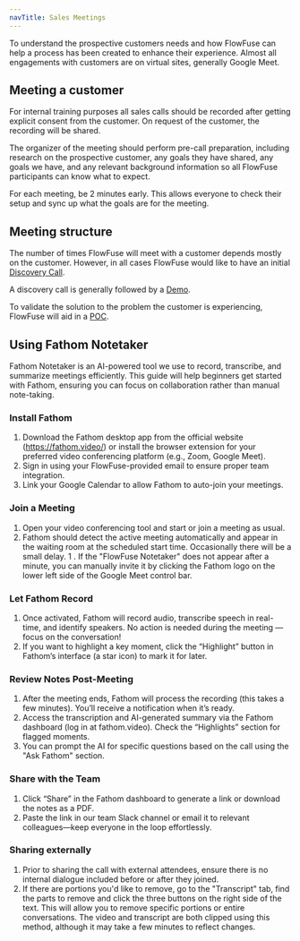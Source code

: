 ```yaml
---
navTitle: Sales Meetings
---
```


To understand the prospective customers needs and how FlowFuse can help a process
has been created to enhance their experience. Almost all engagements with customers
are on virtual sites, generally Google Meet.

## Meeting a customer

For internal training purposes all sales calls should be recorded after getting
explicit consent from the customer. On request of the customer, the recording
will be shared.

The organizer of the meeting should perform pre-call preparation, including
research on the prospective customer, any goals they have shared, any goals we
have, and any relevant background information so all FlowFuse participants can
know what to expect.

For each meeting, be 2 minutes early. This allows everyone to check their setup
and sync up what the goals are for the meeting.

## Meeting structure

The number of times FlowFuse will meet with a customer depends mostly on the
customer. However, in all cases FlowFuse would like to have an initial
[Discovery Call](/handbook/customer/sales/meetings/discovery/).

A discovery call is generally followed by a [Demo](/handbook/customer/sales/meetings/demo/). 

To validate the solution to the problem the customer is experiencing, FlowFuse will
aid in a [POC](/handbook/customer/sales/meetings/poc/).

## Using Fathom Notetaker

Fathom Notetaker is an AI-powered tool we use to record, transcribe, and summarize meetings efficiently. This guide will help beginners get started with Fathom, ensuring you can focus on collaboration rather than manual note-taking.

### Install Fathom

1. Download the Fathom desktop app from the official website (https://fathom.video/) or install the browser extension for your preferred video conferencing platform (e.g., Zoom, Google Meet).
1. Sign in using your FlowFuse-provided email to ensure proper team integration.
1. Link your Google Calendar to allow Fathom to auto-join your meetings.

### Join a Meeting

1. Open your video conferencing tool and start or join a meeting as usual.
1. Fathom should detect the active meeting automatically and appear in the waiting room at the scheduled start time. Occasionally there will be a small delay.
1 . If the "FlowFuse Notetaker" does not appear after a minute, you can manually invite it by clicking the Fathom logo on the lower left side of the Google Meet control bar.

### Let Fathom Record

1. Once activated, Fathom will record audio, transcribe speech in real-time, and identify speakers. No action is needed during the meeting — focus on the conversation!
1. If you want to highlight a key moment, click the “Highlight” button in Fathom’s interface (a star icon) to mark it for later.

### Review Notes Post-Meeting

1. After the meeting ends, Fathom will process the recording (this takes a few minutes). You’ll receive a notification when it’s ready.
1. Access the transcription and AI-generated summary via the Fathom dashboard (log in at fathom.video). Check the “Highlights” section for flagged moments.
1. You can prompt the AI for specific questions based on the call using the "Ask Fathom" section.

### Share with the Team

1. Click “Share” in the Fathom dashboard to generate a link or download the notes as a PDF.
1. Paste the link in our team Slack channel or email it to relevant colleagues—keep everyone in the loop effortlessly.

### Sharing externally

1. Prior to sharing the call with external attendees, ensure there is no internal dialogue included before or after they joined.
1. If there are portions you'd like to remove, go to the "Transcript" tab, find the parts to remove and click the three buttons on the right side of the text. This will allow you to remove specific portions or entire conversations. The video and transcript are both clipped using this method, although it may take a few minutes to reflect changes.
